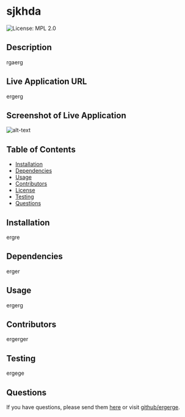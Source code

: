 # sjkhda 
![License: MPL 2.0](https://img.shields.io/badge/License-MPL%202.0-brightgreen.svg)
## Description
rgaerg

## Live Application URL
ergerg

## Screenshot of Live Application
![alt-text](ergeg)

## Table of Contents
* [Installation](#installation)
* [Dependencies](#dependencies)
* [Usage](#usage)
* [Contributors](#contributors)
* [License](#license)
* [Testing](#testing)
* [Questions](#questions)

## Installation
ergre

## Dependencies 
erger

## Usage
ergerg

## Contributors 
ergerger

## Testing
ergege

## Questions
If you have questions, please send them [here](mailto:ergege?subject=[GitHub]%20Dev%20Connect) or visit [github/ergerge](https://github.com/ergerge).